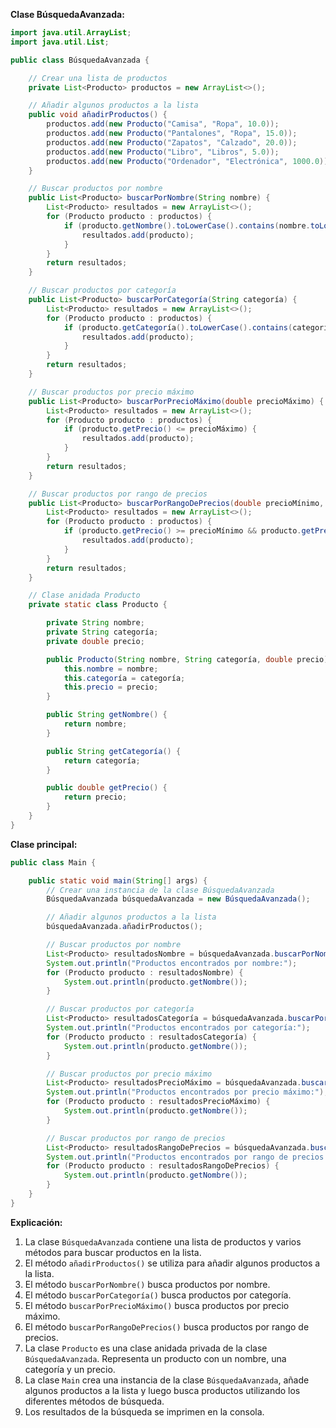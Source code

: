 **Clase BúsquedaAvanzada:**

```java
import java.util.ArrayList;
import java.util.List;

public class BúsquedaAvanzada {

    // Crear una lista de productos
    private List<Producto> productos = new ArrayList<>();

    // Añadir algunos productos a la lista
    public void añadirProductos() {
        productos.add(new Producto("Camisa", "Ropa", 10.0));
        productos.add(new Producto("Pantalones", "Ropa", 15.0));
        productos.add(new Producto("Zapatos", "Calzado", 20.0));
        productos.add(new Producto("Libro", "Libros", 5.0));
        productos.add(new Producto("Ordenador", "Electrónica", 1000.0));
    }

    // Buscar productos por nombre
    public List<Producto> buscarPorNombre(String nombre) {
        List<Producto> resultados = new ArrayList<>();
        for (Producto producto : productos) {
            if (producto.getNombre().toLowerCase().contains(nombre.toLowerCase())) {
                resultados.add(producto);
            }
        }
        return resultados;
    }

    // Buscar productos por categoría
    public List<Producto> buscarPorCategoría(String categoría) {
        List<Producto> resultados = new ArrayList<>();
        for (Producto producto : productos) {
            if (producto.getCategoría().toLowerCase().contains(categoría.toLowerCase())) {
                resultados.add(producto);
            }
        }
        return resultados;
    }

    // Buscar productos por precio máximo
    public List<Producto> buscarPorPrecioMáximo(double precioMáximo) {
        List<Producto> resultados = new ArrayList<>();
        for (Producto producto : productos) {
            if (producto.getPrecio() <= precioMáximo) {
                resultados.add(producto);
            }
        }
        return resultados;
    }

    // Buscar productos por rango de precios
    public List<Producto> buscarPorRangoDePrecios(double precioMínimo, double precioMáximo) {
        List<Producto> resultados = new ArrayList<>();
        for (Producto producto : productos) {
            if (producto.getPrecio() >= precioMínimo && producto.getPrecio() <= precioMáximo) {
                resultados.add(producto);
            }
        }
        return resultados;
    }

    // Clase anidada Producto
    private static class Producto {

        private String nombre;
        private String categoría;
        private double precio;

        public Producto(String nombre, String categoría, double precio) {
            this.nombre = nombre;
            this.categoría = categoría;
            this.precio = precio;
        }

        public String getNombre() {
            return nombre;
        }

        public String getCategoría() {
            return categoría;
        }

        public double getPrecio() {
            return precio;
        }
    }
}
```

**Clase principal:**

```java
public class Main {

    public static void main(String[] args) {
        // Crear una instancia de la clase BúsquedaAvanzada
        BúsquedaAvanzada búsquedaAvanzada = new BúsquedaAvanzada();

        // Añadir algunos productos a la lista
        búsquedaAvanzada.añadirProductos();

        // Buscar productos por nombre
        List<Producto> resultadosNombre = búsquedaAvanzada.buscarPorNombre("ro");
        System.out.println("Productos encontrados por nombre:");
        for (Producto producto : resultadosNombre) {
            System.out.println(producto.getNombre());
        }

        // Buscar productos por categoría
        List<Producto> resultadosCategoría = búsquedaAvanzada.buscarPorCategoría("ropa");
        System.out.println("Productos encontrados por categoría:");
        for (Producto producto : resultadosCategoría) {
            System.out.println(producto.getNombre());
        }

        // Buscar productos por precio máximo
        List<Producto> resultadosPrecioMáximo = búsquedaAvanzada.buscarPorPrecioMáximo(100.0);
        System.out.println("Productos encontrados por precio máximo:");
        for (Producto producto : resultadosPrecioMáximo) {
            System.out.println(producto.getNombre());
        }

        // Buscar productos por rango de precios
        List<Producto> resultadosRangoDePrecios = búsquedaAvanzada.buscarPorRangoDePrecios(10.0, 50.0);
        System.out.println("Productos encontrados por rango de precios:");
        for (Producto producto : resultadosRangoDePrecios) {
            System.out.println(producto.getNombre());
        }
    }
}
```

**Explicación:**

1. La clase `BúsquedaAvanzada` contiene una lista de productos y varios métodos para buscar productos en la lista.
2. El método `añadirProductos()` se utiliza para añadir algunos productos a la lista.
3. El método `buscarPorNombre()` busca productos por nombre.
4. El método `buscarPorCategoría()` busca productos por categoría.
5. El método `buscarPorPrecioMáximo()` busca productos por precio máximo.
6. El método `buscarPorRangoDePrecios()` busca productos por rango de precios.
7. La clase `Producto` es una clase anidada privada de la clase `BúsquedaAvanzada`. Representa un producto con un nombre, una categoría y un precio.
8. La clase `Main` crea una instancia de la clase `BúsquedaAvanzada`, añade algunos productos a la lista y luego busca productos utilizando los diferentes métodos de búsqueda.
9. Los resultados de la búsqueda se imprimen en la consola.